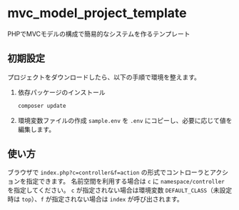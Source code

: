 # mvc_model_project_template
PHPでMVCモデルの構成で簡易的なシステムを作るテンプレート

## 初期設定

プロジェクトをダウンロードしたら、以下の手順で環境を整えます。

1. 依存パッケージのインストール
   ```sh
   composer update
   ```
2. 環境変数ファイルの作成
   `sample.env` を `.env` にコピーし、必要に応じて値を編集します。

## 使い方

ブラウザで `index.php?c=controller&f=action` の形式でコントローラとアクションを指定できます。
名前空間を利用する場合は `c` に `namespace/controller` を指定してください。
`c` が指定されない場合は環境変数 `DEFAULT_CLASS`（未設定時は `top`）、`f` が指定されない場合は `index` が呼び出されます。

